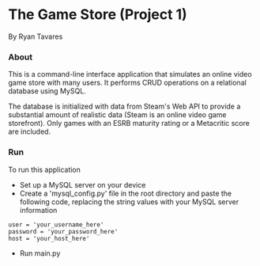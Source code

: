 # The Game Store (Project 1)
By Ryan Tavares

### About
This is a command-line interface application that simulates an online video game store with many users. It performs CRUD operations on a relational database using MySQL. 

The database is initialized with data from Steam's Web API to provide a substantial amount of realistic data (Steam is an online video game storefront). Only games with an ESRB maturity rating or a Metacritic score are included.

### Run
To run this application
- Set up a MySQL server on your device
- Create a 'mysql_config.py' file in the root directory and paste the following code, replacing the string values with your MySQL server information
```
user = 'your_username_here'
password = 'your_password_here'
host = 'your_host_here'
```
- Run main.py




